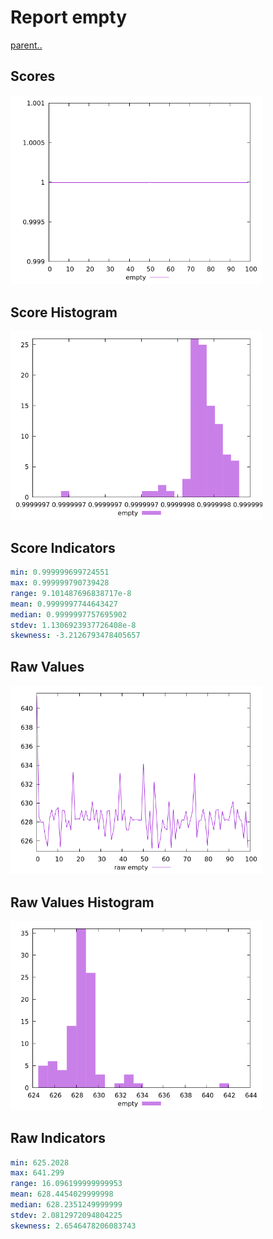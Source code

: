 # Report empty

[parent..](./..)  


## Scores

![score](./score.png)  

## Score Histogram

![hist](./hist.png)  

## Score Indicators

```yaml
min: 0.999999699724551
max: 0.999999790739428
range: 9.101487696838717e-8
mean: 0.9999997744643427
median: 0.9999997757695902
stdev: 1.1306923937726408e-8
skewness: -3.2126793478405657

```

## Raw Values

![raw](./raw.png)  

## Raw Values Histogram

![raw hist](./raw_hist.png)  

## Raw Indicators

```yaml
min: 625.2028
max: 641.299
range: 16.096199999999953
mean: 628.4454029999998
median: 628.2351249999999
stdev: 2.0812972094804225
skewness: 2.6546478206083743

```

<style>
  img {
    max-width: 80%;
  }
</style>
      
